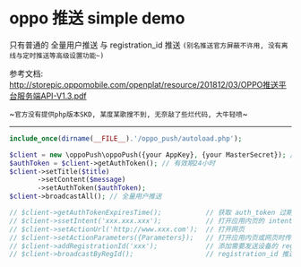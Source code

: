 # oppo 推送 simple demo

只有普通的 全量用户推送 与 registration_id 推送  `(别名推送官方屏蔽不许用, 没有离线与定时推送等高级设置功能~)`

参考文档: http://storepic.oppomobile.com/openplat/resource/201812/03/OPPO推送平台服务端API-V1.3.pdf

~`官方没有提供php版本SKD, 某度某歌搜不到, 无奈敲了些烂代码, 大牛轻喷`~

----

```php
include_once(dirname(__FILE__).'/oppo_push/autoload.php');

$client = new \oppoPush\oppoPush({your AppKey}, {your MasterSecret}); // AppKey 与 MasterSecret(非 AppSecret)
$authToken = $client->getAuthToken(); // 有效期24小时
$client->setTitle($title)
       ->setContent($message)
       ->setAuthToken($authToken);
$client->broadcastAll(); // 全量用户推送

// $client->getAuthTokenExpiresTime();           // 获取 auth_token 过期时间
// $client->ssetIntent('xxx.xxx.xxx');           // 打开应用内页的 intent action
// $client->setActionUrl('http://www.xxx.com');  // 打开网页
// $client->setActionParameters({Parameters});   // 打开应用内页或网页时传递的参数 (数组或json类型)
// $client->addRegistrationId('xxx');            // 添加需要发送设备的 registration_id, 最多 1000 个
// $client->broadcastByRegId();                  // registration_id 推送
```

